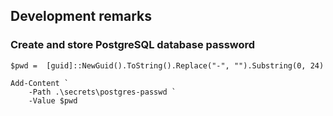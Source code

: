 ## Development remarks

### Create and store PostgreSQL database password

```pwsh
$pwd =  [guid]::NewGuid().ToString().Replace("-", "").Substring(0, 24)

Add-Content `
	-Path .\secrets\postgres-passwd `
	-Value $pwd
```
